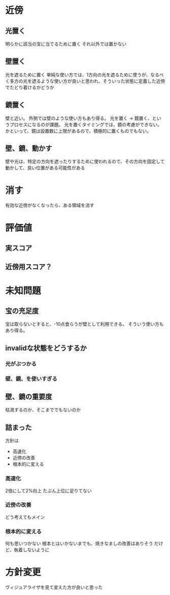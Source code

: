 # 近傍

## 光置く

明らかに該当の宝に当てるために置く
それ以外では置かない

## 壁置く

光を遮るために置く
単純な使い方では、1方向の光を遮るために使うが、なるべく多方の光を遮るような使い方が良いと思われ、そういった状態に定義した近傍でたどり着けるかどうか

## 鏡置く

壁と近い。
外側では壁のような使い方もあり得る。
光を置く -> 鏡置く、というプロセスになるのが課題。
光を置くタイミングでは、鏡の考慮ができない。
かといって、鏡は設置数に上限があるので、積極的に置くものでもない。

## 壁、鏡、動かす

壁や光は、特定の方向を遮ったりするために使われるので、その方向を固定して動かして、良い位置がある可能性がある

# 消す

有効な近傍がなくなったら、ある領域を消す

# 評価値

## 実スコア

## 近傍用スコア？

# 未知問題

## 宝の充足度

宝は取らないとすると、-10点食らうが壁として利用できる。
そういう使い方もあり得る。

## invalidな状態をどうするか

### 光がぶつかる

### 壁、鏡、を使いすぎる

## 壁、鏡の重要度

枯渇するのか、そこまででもないのか

## 詰まった

方針は

- 高速化
- 近傍の改善
- 根本的に変える

### 高速化

2倍にして2%向上
たぶん上位に足りてない

### 近傍の改善

どう考えてもメイン

### 根本的に変える

何も思いつかない
根本とはいかないまでも、焼きなましの改善はありそう
だけど、執着しないように

# 方針変更

ヴィジュアライザを見て変えた方が良いと思った

